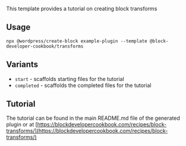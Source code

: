 
This template provides a tutorial on creating block transforms

## Usage

`npx @wordpress/create-block example-plugin --template @block-developer-cookbook/transforms`

## Variants

-   `start` - scaffolds starting files for the tutorial
-   `completed` - scaffolds the completed files for the tutorial

## Tutorial

The tutorial can be found in the main README.md file of the generated plugin or at [https://blockdevelopercookbook.com/recipes/block-transforms/](https://blockdevelopercookbook.com/recipes/block-transforms/)
